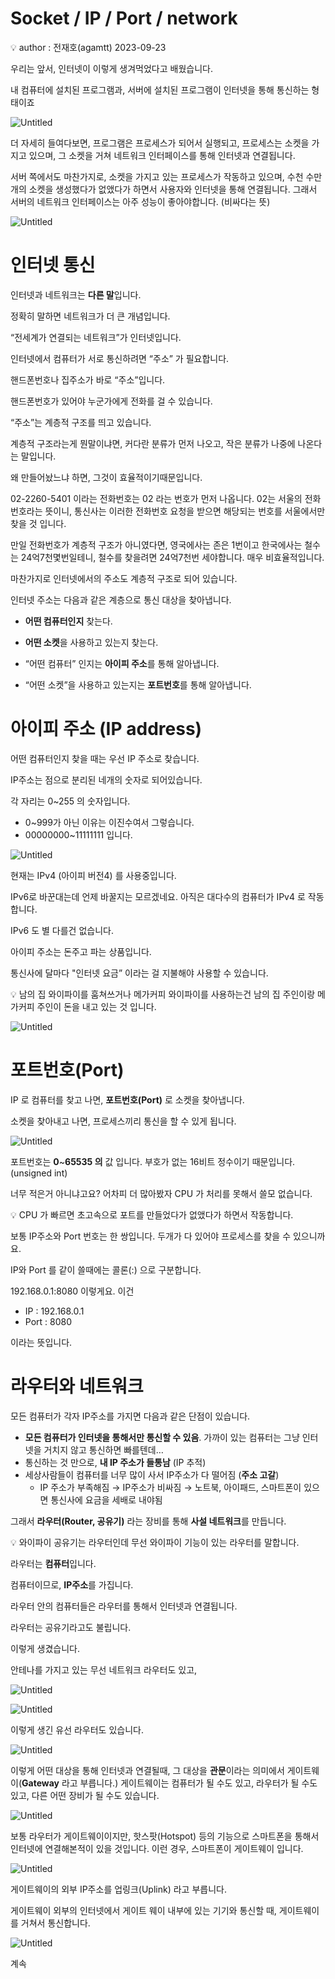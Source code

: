# Socket / IP / Port / network

<aside>
💡 author : 전재호(agamtt) 2023-09-23

</aside>

우리는 앞서, 인터넷이 이렇게 생겨먹었다고 배웠습니다.

내 컴퓨터에 설치된 프로그램과, 서버에 설치된 프로그램이 인터넷을 통해 통신하는 형태이죠

![Untitled](Untitled%20175.png)

더 자세히 들여다보면, 프로그램은 프로세스가 되어서 실행되고, 프로세스는 소켓을 가지고 있으며, 그 소켓을 거쳐 네트워크 인터페이스를 통해 인터넷과 연결됩니다.

서버 쪽에서도 마찬가지로, 소켓을 가지고 있는 프로세스가 작동하고 있으며, 수천 수만개의 소켓을 생성했다가 없앴다가 하면서 사용자와 인터넷을 통해 연결됩니다. 그래서 서버의 네트워크 인터페이스는 아주 성능이 좋아야합니다. (비싸다는 뜻)

![Untitled](Untitled%20176.png)

# 인터넷 통신

인터넷과 네트워크는 **다른 말**입니다.

정확히 말하면 네트워크가 더 큰 개념입니다.

“전세계가 연결되는 네트워크”가 인터넷입니다.

인터넷에서 컴퓨터가 서로 통신하려면 “주소” 가 필요합니다.

핸드폰번호나 집주소가 바로 “주소”입니다.

핸드폰번호가 있어야 누군가에게 전화를 걸 수 있습니다.

“주소”는 계층적 구조를 띄고 있습니다.

계층적 구조라는게 뭔말이냐면, 커다란 분류가 먼저 나오고, 작은 분류가 나중에 나온다는 말입니다.

왜 만들어놨느냐 하면, 그것이 효율적이기때문입니다.

02-2260-5401 이라는 전화번호는 02 라는 번호가 먼저 나옵니다. 02는 서울의 전화번호라는 뜻이니, 통신사는 이러한 전화번호 요청을 받으면 해당되는 번호를 서울에서만 찾을 것 입니다.

만일 전화번호가 계층적 구조가 아니였다면, 영국에사는 존은 1번이고 한국에사는 철수는 24억7천몇번일테니, 철수를 찾을려면 24억7천번 세야합니다. 매우 비효율적입니다.

마찬가지로 인터넷에서의 주소도 계층적 구조로 되어 있습니다.

인터넷 주소는 다음과 같은 계층으로 통신 대상을 찾아냅니다.

- **어떤 컴퓨터인지** 찾는다.
- **어떤 소켓**을 사용하고 있는지 찾는다.

- “어떤 컴퓨터” 인지는 **아이피 주소**를 통해 알아냅니다.
- “어떤 소켓”을 사용하고 있는지는 **포트번호**를 통해 알아냅니다.

# 아이피 주소 (IP address)

어떤 컴퓨터인지 찾을 때는 우선 IP 주소로 찾습니다.

IP주소는 점으로 분리된 네개의 숫자로 되어있습니다.

각 자리는 0~255 의 숫자입니다.

- 0~999가 아닌 이유는 이진수여서 그렇습니다.
- 00000000~11111111 입니다.

![Untitled](Untitled%20177.png)

현재는 IPv4 (아이피 버전4) 를 사용중입니다.

IPv6로 바꾼대는데 언제 바꿀지는 모르겠네요. 아직은 대다수의 컴퓨터가 IPv4 로 작동합니다.

IPv6 도 별 다를건 없습니다.

아이피 주소는 돈주고 파는 상품입니다.

통신사에 달마다 "인터넷 요금” 이라는 걸 지불해야 사용할 수 있습니다.

<aside>
💡 남의 집 와이파이를 훔쳐쓰거나 메가커피 와이파이를 사용하는건 남의 집 주인이랑 메가커피 주인이 돈을 내고 있는 것 입니다.

</aside>

![Untitled](Untitled%20178.png)

# 포트번호(Port)

IP 로 컴퓨터를 찾고 나면, **포트번호(Port)** 로 소켓을 찾아냅니다.

소켓을 찾아내고 나면, 프로세스끼리 통신을 할 수 있게 됩니다.

![Untitled](Untitled%20179.png)

포트번호는 **0**~**65535 의** 값 입니다. 부호가 없는 16비트 정수이기 때문입니다. (unsigned int)

너무 적은거 아니냐고요? 어차피 더 많아봤자 CPU 가 처리를 못해서 쓸모 없습니다.

<aside>
💡 CPU 가 빠르면 초고속으로 포트를 만들었다가 없앴다가 하면서 작동합니다.

</aside>

보통 IP주소와 Port 번호는 한 쌍입니다. 두개가 다 있어야 프로세스를 찾을 수 있으니까요.

IP와 Port 를 같이 쓸때에는 콜론(:) 으로 구분합니다.

192.168.0.1:8080 이렇게요. 이건

- IP : 192.168.0.1
- Port : 8080

이라는 뜻입니다.

# 라우터와 네트워크

모든 컴퓨터가 각자 IP주소를 가지면 다음과 같은 단점이 있습니다.

- **모든 컴퓨터가 인터넷을 통해서만 통신할 수 있음**. 가까이 있는 컴퓨터는 그냥 인터넷을 거치지 않고 통신하면 빠를텐데…
- 통신하는 것 만으로, **내 IP 주소가 들통남** (IP 추적)
- 세상사람들이 컴퓨터를 너무 많이 사서 IP주소가 다 떨어짐 (**주소 고갈**)
    - IP 주소가 부족해짐 → IP주소가 비싸짐 → 노트북, 아이패드, 스마트폰이 있으면 통신사에 요금을 세배로 내야됨

그래서 **라우터(Router, 공유기)** 라는 장비를 통해 **사설 네트워크**를 만듭니다.

<aside>
💡 와이파이 공유기는 라우터인데 무선 와이파이 기능이 있는 라우터를 말합니다.

</aside>

 

라우터는 **컴퓨터**입니다.

컴퓨터이므로, **IP주소**를 가집니다.

라우터 안의 컴퓨터들은 라우터를 통해서 인터넷과 연결됩니다.

라우터는 공유기라고도 불립니다.

이렇게 생겼습니다.

안테나를 가지고 있는 무선 네트워크 라우터도 있고,

![Untitled](Untitled%20180.png)

![Untitled](Untitled%20181.png)

이렇게 생긴 유선 라우터도 있습니다.

![Untitled](Untitled%20182.png)

이렇게 어떤 대상을 통해 인터넷과 연결될때, 그 대상을 **관문**이라는 의미에서 게이트웨이(**Gateway** 라고 부릅니다.) 게이트웨이는 컴퓨터가 될 수도 있고, 라우터가 될 수도 있고, 다른 어떤 장비가 될 수도 있습니다.

![Untitled](Untitled%20183.png)

보통 라우터가 게이트웨이이지만, 핫스팟(Hotspot) 등의 기능으로 스마트폰을 통해서 인터넷에 연결해본적이 있을 것입니다. 이런 경우, 스마트폰이 게이트웨이 입니다.

![Untitled](Untitled%20184.png)

게이트웨이의 외부 IP주소를 업링크(Uplink) 라고 부릅니다.

게이트웨이 외부의 인터넷에서 게이트 웨이 내부에 있는 기기와 통신할 때, 게이트웨이를 거쳐서 통신합니다.

![Untitled](Untitled%20185.png)

계속